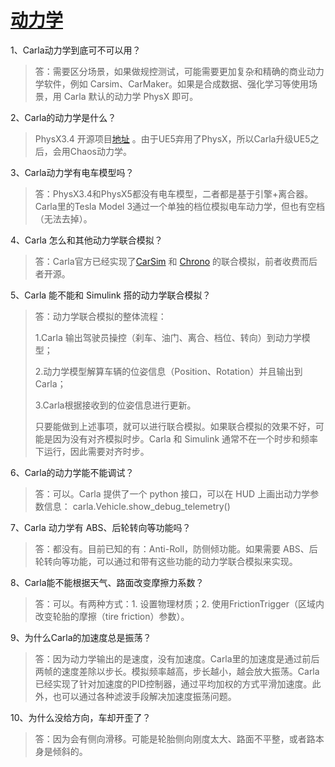 # [动力学](https://mp.weixin.qq.com/s/M4F_FsYqk-y8dv6JW-XZMg)

1、Carla动力学到底可不可以用？

> 答：需要区分场景，如果做规控测试，可能需要更加复杂和精确的商业动力学软件，例如 Carsim、CarMaker。如果是合成数据、强化学习等使用场景，用 Carla 默认的动力学 PhysX 即可。


2、Carla的动力学是什么？

> PhysX3.4 开源项目[地址](https://github.com/NVIDIAGameWorks/PhysX-3.4) 。由于UE5弃用了PhysX，所以Carla升级UE5之后，会用Chaos动力学。


3、Carla动力学有电车模型吗？

> 答：PhysX3.4和PhysX5都没有电车模型，二者都是基于引擎+离合器。Carla里的Tesla Model 3通过一个单独的档位模拟电车动力学，但也有空档（无法去掉）。


4、Carla 怎么和其他动力学联合模拟？
> 答：Carla官方已经实现了[CarSim](https://carla.readthedocs.io/en/latest/tuto_G_carsim_integration/) 和 [Chrono](https://carla.readthedocs.io/en/latest/tuto_G_chrono/) 的联合模拟，前者收费而后者开源。


5、Carla 能不能和 Simulink 搭的动力学联合模拟？

> 答：动力学联合模拟的整体流程：
> 
> 1.Carla 输出驾驶员操控（刹车、油门、离合、档位、转向）到动力学模型；
> 
> 2.动力学模型解算车辆的位姿信息（Position、Rotation）并且输出到Carla；
> 
> 3.Carla根据接收到的位姿信息进行更新。
> 
> 只要能做到上述事项，就可以进行联合模拟。如果联合模拟的效果不好，可能是因为没有对齐模拟时步。Carla 和 Simulink 通常不在一个时步和频率下运行，因此需要对齐时步。


6、Carla的动力学能不能调试？

> 答：可以。Carla 提供了一个 python 接口，可以在 HUD 上画出动力学参数信息：
> carla.Vehicle.show_debug_telemetry()

7、Carla 动力学有 ABS、后轮转向等功能吗？

> 答：都没有。目前已知的有：Anti-Roll，防侧倾功能。如果需要 ABS、后轮转向等功能，可以通过和带有这些功能的动力学联合模拟来实现。


8、Carla能不能根据天气、路面改变摩擦力系数？

> 答：可以。有两种方式：1. 设置物理材质；2. 使用FrictionTrigger（区域内改变轮胎的摩擦（tire friction）参数）。


9、为什么Carla的加速度总是振荡？

> 答：因为动力学输出的是速度，没有加速度。Carla里的加速度是通过前后两帧的速度差除以步长。模拟频率越高，步长越小，越会放大振荡。Carla已经实现了针对加速度的PID控制器，通过平均加权的方式平滑加速度。此外，也可以通过各种滤波手段解决加速度振荡问题。


10、为什么没给方向，车却开歪了？

> 答：因为会有侧向滑移。可能是轮胎侧向刚度太大、路面不平整，或者路本身是倾斜的。
